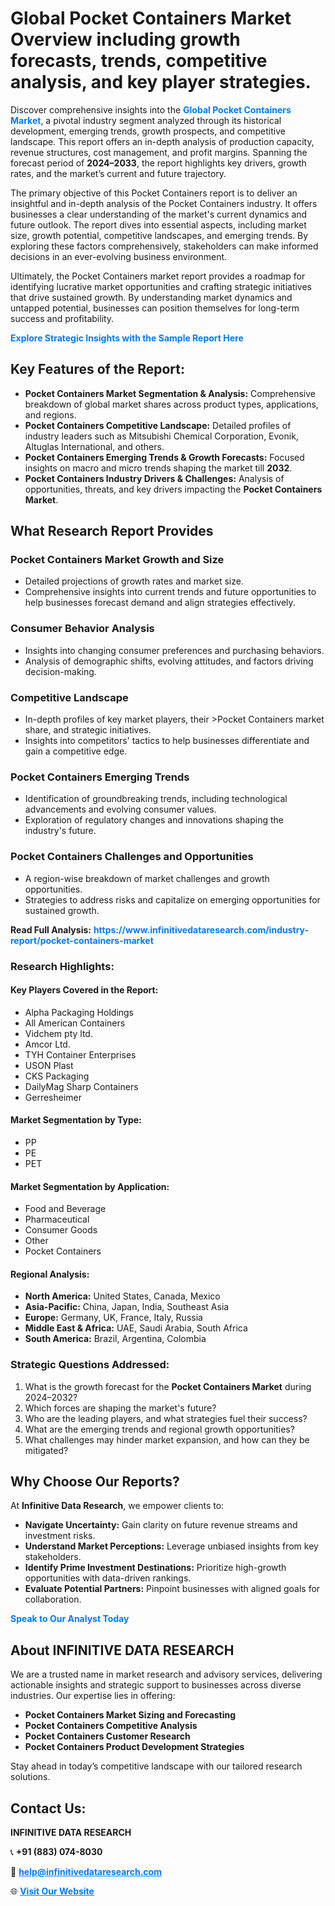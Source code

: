 <h1>Global Pocket Containers Market Overview including growth forecasts, trends, competitive analysis, and key player strategies.</h1>
<p>
Discover comprehensive insights into the 
<a href="https://www.infinitivedataresearch.com/industry-report/pocket-containers-market" rel="dofollow" style="color: #007BFF; text-decoration: none;"><strong>Global Pocket Containers Market</strong></a>, a pivotal industry segment analyzed through its historical development, emerging trends, growth prospects, and competitive landscape. This report offers an in-depth analysis of production capacity, revenue structures, cost management, and profit margins. Spanning the forecast period of <strong>2024–2033</strong>, the report highlights key drivers, growth rates, and the market’s current and future trajectory.
</p>
<p>
The primary objective of this Pocket Containers report is to deliver an insightful and in-depth analysis of the Pocket Containers industry. It offers businesses a clear understanding of the market's current dynamics and future outlook. The report dives into essential aspects, including market size, growth potential, competitive landscapes, and emerging trends. By exploring these factors comprehensively, stakeholders can make informed decisions in an ever-evolving business environment.
</p>
<p>
Ultimately, the Pocket Containers market report provides a roadmap for identifying lucrative market opportunities and crafting strategic initiatives that drive sustained growth. By understanding market dynamics and untapped potential, businesses can position themselves for long-term success and profitability.
</p>
<p>
<a href="https://www.infinitivedataresearch.com/request-sample/reportId=111483" style="color: #007BFF; text-decoration: none;"><strong>Explore Strategic Insights with the Sample Report Here</strong></a>
</p>

<h2>Key Features of the Report:</h2>
<ul>
<li><strong>Pocket Containers Market Segmentation & Analysis:</strong> Comprehensive breakdown of global market shares across product types, applications, and regions.</li>
<li><strong>Pocket Containers Competitive Landscape:</strong> Detailed profiles of industry leaders such as Mitsubishi Chemical Corporation, Evonik, Altuglas International, and others.</li>
<li><strong>Pocket Containers Emerging Trends & Growth Forecasts:</strong> Focused insights on macro and micro trends shaping the market till <strong>2032</strong>.</li>
<li><strong>Pocket Containers Industry Drivers & Challenges:</strong> Analysis of opportunities, threats, and key drivers impacting the <strong>Pocket Containers Market</strong>.</li>
</ul>

<h2>What Research Report Provides</h2>
<h3>Pocket Containers Market Growth and Size</h3>
<ul>
<li>Detailed projections of growth rates and market size.</li>
<li>Comprehensive insights into current trends and future opportunities to help businesses forecast demand and align strategies effectively.</li>
</ul>

<h3>Consumer Behavior Analysis</h3>
<ul>
<li>Insights into changing consumer preferences and purchasing behaviors.</li>
<li>Analysis of demographic shifts, evolving attitudes, and factors driving decision-making.</li>
</ul>

<h3>Competitive Landscape</h3>
<ul>
<li>In-depth profiles of key market players, their >Pocket Containers market share, and strategic initiatives.</li>
<li>Insights into competitors' tactics to help businesses differentiate and gain a competitive edge.</li>
</ul>

<h3>Pocket Containers Emerging Trends</h3>
<ul>
<li>Identification of groundbreaking trends, including technological advancements and evolving consumer values.</li>
<li>Exploration of regulatory changes and innovations shaping the industry's future.</li>
</ul>

<h3>Pocket Containers Challenges and Opportunities</h3>
<ul>
<li>A region-wise breakdown of market challenges and growth opportunities.</li>
<li>Strategies to address risks and capitalize on emerging opportunities for sustained growth.</li>
</ul>
<p><strong>Read Full Analysis:</strong> <a href="https://www.infinitivedataresearch.com/industry-report/pocket-containers-market" rel="dofollow" style="color: #007BFF; text-decoration: none;"><strong>https://www.infinitivedataresearch.com/industry-report/pocket-containers-market</strong></a></p>
<h3>Research Highlights:</h3>
<h4>Key Players Covered in the Report:</h4>
<ul><li>Alpha Packaging Holdings</li><li>All American Containers</li><li>Vidchem pty ltd.</li><li>Amcor Ltd.</li><li>TYH Container Enterprises</li><li>USON Plast</li><li>CKS Packaging</li><li>DailyMag Sharp Containers</li><li>Gerresheimer</li></ul>
<h4>Market Segmentation by Type:</h4>
<ul><li>PP</li><li>PE</li><li>PET</li></ul>
<h4>Market Segmentation by Application:</h4>
<ul><li>Food and Beverage</li><li>Pharmaceutical</li><li>Consumer Goods</li><li>Other</li><li>Pocket Containers</li></ul>

<h4>Regional Analysis:</h4>
<ul>
<li><strong>North America:</strong> United States, Canada, Mexico</li>
<li><strong>Asia-Pacific:</strong> China, Japan, India, Southeast Asia</li>
<li><strong>Europe:</strong> Germany, UK, France, Italy, Russia</li>
<li><strong>Middle East & Africa:</strong> UAE, Saudi Arabia, South Africa</li>
<li><strong>South America:</strong> Brazil, Argentina, Colombia</li>
</ul>

<h3>Strategic Questions Addressed:</h3>
<ol>
<li>What is the growth forecast for the <strong>Pocket Containers Market</strong> during 2024–2032?</li>
<li>Which forces are shaping the market's future?</li>
<li>Who are the leading players, and what strategies fuel their success?</li>
<li>What are the emerging trends and regional growth opportunities?</li>
<li>What challenges may hinder market expansion, and how can they be mitigated?</li>
</ol>

<h2>Why Choose Our Reports?</h2>
<p>At <strong>Infinitive Data Research</strong>, we empower clients to:</p>
<ul>
<li><strong>Navigate Uncertainty:</strong> Gain clarity on future revenue streams and investment risks.</li>
<li><strong>Understand Market Perceptions:</strong> Leverage unbiased insights from key stakeholders.</li>
<li><strong>Identify Prime Investment Destinations:</strong> Prioritize high-growth opportunities with data-driven rankings.</li>
<li><strong>Evaluate Potential Partners:</strong> Pinpoint businesses with aligned goals for collaboration.</li>
</ul>
<p><a href="https://www.infinitivedataresearch.com/industry-report/pocket-containers-market" rel="dofollow" style="color: #007BFF; text-decoration: none;"><strong>Speak to Our Analyst Today</strong></a></p>

<h2>About INFINITIVE DATA RESEARCH</h2>
<p>We are a trusted name in market research and advisory services, delivering actionable insights and strategic support to businesses across diverse industries. Our expertise lies in offering:</p>
<ul>
<li><strong>Pocket Containers Market Sizing and Forecasting</strong></li>
<li><strong>Pocket Containers Competitive Analysis</strong></li>
<li><strong>Pocket Containers Customer Research</strong></li>
<li><strong>Pocket Containers Product Development Strategies</strong></li>
</ul>
<p>Stay ahead in today’s competitive landscape with our tailored research solutions.</p>

<h2>Contact Us:</h2>
<p><strong>INFINITIVE DATA RESEARCH</strong></p>
<p>📞 <strong>+91 (883) 074-8030</strong></p>
<p>📧 <strong><a href="mailto:help@infinitivedataresearch.com" style="color: #007BFF;">help@infinitivedataresearch.com</a></strong></p>
<p>🌐 <strong><a href="https://www.infinitivedataresearch.com" rel="dofollow" style="color: #007BFF;">Visit Our Website</a></strong></p>